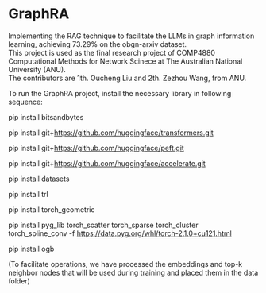 # GraphRA
Implementing the RAG technique to facilitate the LLMs in graph information learning, achieving 73.29% on the obgn-arxiv dataset.<br>
This project is used as the final research project of COMP4880 Computational Methods for Network Scinece at The Australian National University (ANU).<br>
The contributors are 1th. Oucheng Liu and 2th. Zezhou Wang, from ANU.<br>


To run the GraphRA project, install the necessary library in following sequence: <br>

pip install bitsandbytes<br>

pip install git+https://github.com/huggingface/transformers.git<br>

pip install git+https://github.com/huggingface/peft.git<br>

pip install git+https://github.com/huggingface/accelerate.git<br>

pip install datasets<br>

pip install trl<br>

pip install torch_geometric<br>

pip install pyg_lib torch_scatter torch_sparse torch_cluster torch_spline_conv -f https://data.pyg.org/whl/torch-2.1.0+cu121.html<br>

pip install ogb<br>

(To facilitate operations, we have processed the embeddings and top-k neighbor nodes that will be used during training and placed them in the data folder)<br>
